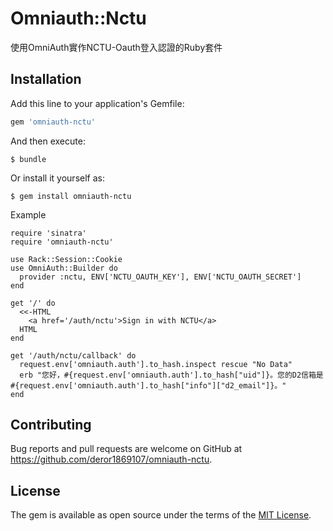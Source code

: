 # Omniauth::Nctu

使用OmniAuth實作NCTU-Oauth登入認證的Ruby套件

## Installation

Add this line to your application's Gemfile:

```ruby
gem 'omniauth-nctu'
```

And then execute:

    $ bundle

Or install it yourself as:

    $ gem install omniauth-nctu

Example

```
require 'sinatra'
require 'omniauth-nctu'

use Rack::Session::Cookie
use OmniAuth::Builder do
  provider :nctu, ENV['NCTU_OAUTH_KEY'], ENV['NCTU_OAUTH_SECRET']
end

get '/' do
  <<-HTML
    <a href='/auth/nctu'>Sign in with NCTU</a>
  HTML
end

get '/auth/nctu/callback' do
  request.env['omniauth.auth'].to_hash.inspect rescue "No Data"
  erb "您好，#{request.env['omniauth.auth'].to_hash["uid"]}。您的D2信箱是#{request.env['omniauth.auth'].to_hash["info"]["d2_email"]}。"
end
```


## Contributing

Bug reports and pull requests are welcome on GitHub at https://github.com/deror1869107/omniauth-nctu.


## License

The gem is available as open source under the terms of the [MIT License](http://opensource.org/licenses/MIT).

